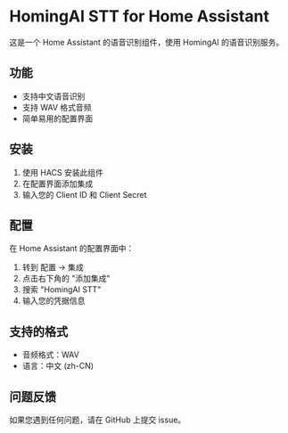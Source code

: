 # HomingAI STT for Home Assistant

这是一个 Home Assistant 的语音识别组件，使用 HomingAI 的语音识别服务。

## 功能

- 支持中文语音识别
- 支持 WAV 格式音频
- 简单易用的配置界面

## 安装

1. 使用 HACS 安装此组件
2. 在配置界面添加集成
3. 输入您的 Client ID 和 Client Secret

## 配置

在 Home Assistant 的配置界面中：

1. 转到 配置 -> 集成
2. 点击右下角的 "添加集成"
3. 搜索 "HomingAI STT"
4. 输入您的凭据信息

## 支持的格式

- 音频格式：WAV
- 语言：中文 (zh-CN)

## 问题反馈

如果您遇到任何问题，请在 GitHub 上提交 issue。
